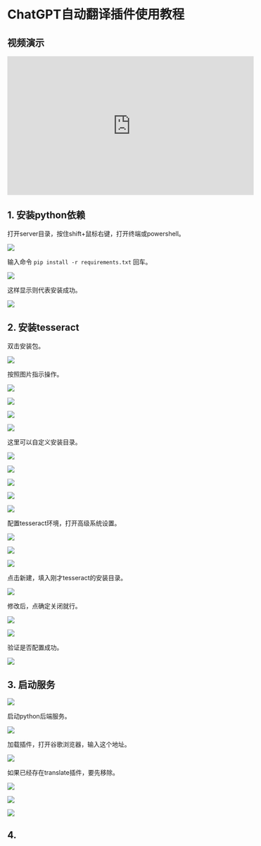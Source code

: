 # ChatGPT自动翻译插件使用教程

## 视频演示
<iframe width="560" height="315" src="https://www.youtube.com/embed/gyirDtuC_mw" frameborder="0" allow="accelerometer; autoplay; encrypted-media; gyroscope; picture-in-picture" allowfullscreen></iframe>


## 1. 安装python依赖

打开server目录，按住shift+鼠标右键，打开终端或powershell。

![](./img/1.png)

输入命令 `pip install -r requirements.txt` 回车。

![](./img/2.png)

这样显示则代表安装成功。

![](./img/3.png)

## 2. 安装tesseract

双击安装包。

![](./img/4.png)

按照图片指示操作。

![](./img/5.png)

![](./img/6.png)

![](./img/7.png)

![](./img/8.png)

这里可以自定义安装目录。

![](./img/9.png)

![](./img/10.png)

![](./img/11.png)

![](./img/12.png)

![](./img/13.png)

配置tesseract环境，打开高级系统设置。

![](./img/14.png)

![](./img/15.png)

![](./img/16.png)

点击新建，填入刚才tesseract的安装目录。

![](./img/17.png)

修改后，点确定关闭就行。

![](./img/18.png)

![](./img/19.png)

验证是否配置成功。

![](./img/20.png)

## 3. 启动服务

![](./img/21.png)

启动python后端服务。

![](./img/22.png)

加载插件，打开谷歌浏览器，输入这个地址。

![](./img/23.png)

如果已经存在translate插件，要先移除。

![](./img/24.png)

![](./img/25.png)

![](./img/26.png)

## 4.

